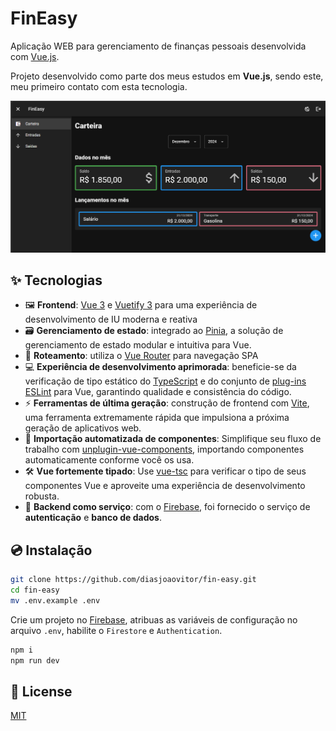 # FinEasy

Aplicação WEB para gerenciamento de finanças pessoais desenvolvida com [Vue.js](https://vuejs.org/).

Projeto desenvolvido como parte dos meus estudos em **Vue.js**, sendo este, meu primeiro contato com esta tecnologia.

![Pagina inicial](./.github/assets/wallet.png)

## ✨ Tecnologias

- 🖼️ **Frontend**: [Vue 3](https://vuejs.org/) e [Vuetify 3](https://vuetifyjs.com/en/) para uma experiência de desenvolvimento de IU moderna e reativa
- 🗃️ **Gerenciamento de estado**: integrado ao [Pinia](https://pinia.vuejs.org/), a solução de gerenciamento de estado modular e intuitiva para Vue.
- 🚦 **Roteamento**: utiliza o [Vue Router](https://router.vuejs.org/) para navegação SPA
- 💻 **Experiência de desenvolvimento aprimorada**: beneficie-se da verificação de tipo estático do [TypeScript](https://www.typescriptlang.org/) e do conjunto de [plug-ins ESLint](https://eslint.vuejs.org/) para Vue, garantindo qualidade e consistência do código.
- ⚡ **Ferramentas de última geração**: construção de frontend com [Vite](https://vitejs.dev/), uma ferramenta extremamente rápida que impulsiona a próxima geração de aplicativos web.
- 🧩 **Importação automatizada de componentes**: Simplifique seu fluxo de trabalho com [unplugin-vue-components](unplugin-vue-components), importando componentes automaticamente conforme você os usa.
- 🛠️ **Vue fortemente tipado**: Use [vue-tsc](https://github.com/johnsoncodehk/volar/tree/master/packages/vue-tsc) para verificar o tipo de seus componentes Vue e aproveite uma experiência de desenvolvimento robusta.
- 💪 **Backend como serviço**: com o [Firebase](https://firebase.google.com/), foi fornecido o serviço de **autenticação** e **banco de dados**.

## 💿 Instalação

```sh
git clone https://github.com/diasjoaovitor/fin-easy.git
cd fin-easy
mv .env.example .env
```

Crie um projeto no [Firebase](https://firebase.google.com/), atribuas as variáveis de configuração no arquivo `.env`, habilite o `Firestore` e `Authentication`.

```sh
npm i
npm run dev
```

## 📑 License

[MIT](http://opensource.org/licenses/MIT)
